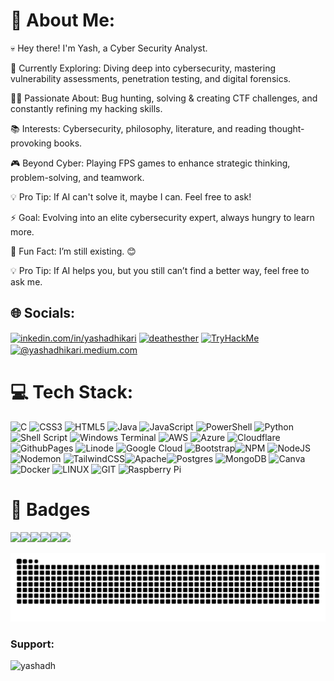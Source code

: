 # 💫 About Me:

💀 Hey there! I'm Yash, a Cyber Security Analyst.

🔎 Currently Exploring: Diving deep into cybersecurity, mastering vulnerability assessments, penetration testing, and digital forensics.

👨‍💻 Passionate About: Bug hunting, solving & creating CTF challenges, and constantly refining my hacking skills.

📚 Interests: Cybersecurity, philosophy, literature, and reading thought-provoking books.

🎮 Beyond Cyber: Playing FPS games to enhance strategic thinking, problem-solving, and teamwork.

💡 Pro Tip: If AI can't solve it, maybe I can. Feel free to ask!

⚡ Goal: Evolving into an elite cybersecurity expert, always hungry to learn more.

🤔 Fun Fact: I’m still existing. 😊

💡 Pro Tip: If AI helps you, but you still can’t find a better way, feel free to ask me.

## 🌐 Socials:
<p align="left"><a href="https://www.linkedin.com/in/yashadhikari7171/" target="blank"><img align="center" src="https://raw.githubusercontent.com/rahuldkjain/github-profile-readme-generator/master/src/images/icons/Social/linked-in-alt.svg" alt="inkedin.com/in/yashadhikari" height="30" width="40" /></a>
<a href="https://instagram.com/deathesther" target="blank"><img align="center" src="https://raw.githubusercontent.com/rahuldkjain/github-profile-readme-generator/master/src/images/icons/Social/instagram.svg" alt="deathesther" height="30" width="40" /></a>
<a href="https://tryhackme.com/r/p/Deathesther" target="blank"><img align="center" src="https://assets.tryhackme.com/img/logo/tryhackme_logo_full.svg" alt="TryHackMe" height="30" width="60" /></a>
<a href="https://yashadhikari.medium.com" target="blank"><img align="center" src="https://raw.githubusercontent.com/rahuldkjain/github-profile-readme-generator/master/src/images/icons/Social/medium.svg" alt="@yashadhikari.medium.com" height="30" width="40" /></a>
</p>

# 💻 Tech Stack:
![C](https://img.shields.io/badge/c-%2300599C.svg?style=for-the-badge&logo=c&logoColor=white) ![CSS3](https://img.shields.io/badge/css3-%231572B6.svg?style=for-the-badge&logo=css3&logoColor=white) ![HTML5](https://img.shields.io/badge/html5-%23E34F26.svg?style=for-the-badge&logo=html5&logoColor=white) ![Java](https://img.shields.io/badge/java-%23ED8B00.svg?style=for-the-badge&logo=openjdk&logoColor=white) ![JavaScript](https://img.shields.io/badge/javascript-%23323330.svg?style=for-the-badge&logo=javascript&logoColor=%23F7DF1E) ![PowerShell](https://img.shields.io/badge/PowerShell-%235391FE.svg?style=for-the-badge&logo=powershell&logoColor=white) ![Python](https://img.shields.io/badge/python-3670A0?style=for-the-badge&logo=python&logoColor=ffdd54) ![Shell Script](https://img.shields.io/badge/shell_script-%23121011.svg?style=for-the-badge&logo=gnu-bash&logoColor=white) ![Windows Terminal](https://img.shields.io/badge/Windows%20Terminal-%234D4D4D.svg?style=for-the-badge&logo=windows-terminal&logoColor=white) ![AWS](https://img.shields.io/badge/AWS-%23FF9900.svg?style=for-the-badge&logo=amazon-aws&logoColor=white) ![Azure](https://img.shields.io/badge/azure-%230072C6.svg?style=for-the-badge&logo=microsoftazure&logoColor=white) ![Cloudflare](https://img.shields.io/badge/Cloudflare-F38020?style=for-the-badge&logo=Cloudflare&logoColor=white) ![GithubPages](https://img.shields.io/badge/github%20pages-121013?style=for-the-badge&logo=github&logoColor=white) ![Linode](https://img.shields.io/badge/linode-00A95C?style=for-the-badge&logo=linode&logoColor=white) ![Google Cloud](https://img.shields.io/badge/GoogleCloud-%234285F4.svg?style=for-the-badge&logo=google-cloud&logoColor=white) ![Bootstrap](https://img.shields.io/badge/bootstrap-%238511FA.svg?style=for-the-badge&logo=bootstrap&logoColor=white)![NPM](https://img.shields.io/badge/NPM-%23CB3837.svg?style=for-the-badge&logo=npm&logoColor=white) ![NodeJS](https://img.shields.io/badge/node.js-6DA55F?style=for-the-badge&logo=node.js&logoColor=white) ![Nodemon](https://img.shields.io/badge/NODEMON-%23323330.svg?style=for-the-badge&logo=nodemon&logoColor=%BBDEAD) ![TailwindCSS](https://img.shields.io/badge/tailwindcss-%2338B2AC.svg?style=for-the-badge&logo=tailwind-css&logoColor=white)![Apache](https://img.shields.io/badge/apache-%23D42029.svg?style=for-the-badge&logo=apache&logoColor=white)![Postgres](https://img.shields.io/badge/postgres-%23316192.svg?style=for-the-badge&logo=postgresql&logoColor=white) ![MongoDB](https://img.shields.io/badge/MongoDB-%234ea94b.svg?style=for-the-badge&logo=mongodb&logoColor=white) ![Canva](https://img.shields.io/badge/Canva-%2300C4CC.svg?style=for-the-badge&logo=Canva&logoColor=white) ![Docker](https://img.shields.io/badge/docker-%230db7ed.svg?style=for-the-badge&logo=docker&logoColor=white) ![LINUX](https://img.shields.io/badge/Linux-FCC624?style=for-the-badge&logo=linux&logoColor=black) ![GIT](https://img.shields.io/badge/Git-fc6d26?style=for-the-badge&logo=git&logoColor=white) ![Raspberry Pi](https://img.shields.io/badge/-RaspberryPi-C51A4A?style=for-the-badge&logo=Raspberry-Pi)

# 🧭 Badges
<img src="https://github.com/user-attachments/assets/42ced0ee-b9ae-4735-a520-24f34bb86bbd" height="160"><img src="https://assets.tryhackme.com/img/badges/hashcracker.svg" height="180"></img><img src="https://assets.tryhackme.com/img/badges/mrrobot.svg" height="180"></img><img src="https://assets.tryhackme.com/img/badges/owasptop10.svg" height="180"></img><img src="https://github.com/user-attachments/assets/99bf3554-b7ec-4d0c-a337-44ebabb9910b" height="150"></img><img src="https://tryhackme.com/img/badges/league-saphire.svg" height="180">



![snake gif](https://github.com/Esther7171/Esther7171/blob/output/snake.svg)

<h3 align="left">Support:</h3>
<p><a href="https://buymeacoffee.com/deathesther"> <img align="left" src="https://cdn.buymeacoffee.com/buttons/v2/default-yellow.png" height="50" width="210" alt="yashadh" /></a></p><br><br






